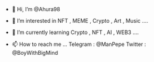 - 👋 Hi, I’m @Ahura98
- 👀 I’m interested in NFT , MEME , Crypto , Art , Music ....
- 🌱 I’m currently learning Crypto , NFT , AI , WEB3 ....

- 📫 How to reach me ... Telegram : @ManPepe Twitter : @BoyWithBigMind 

